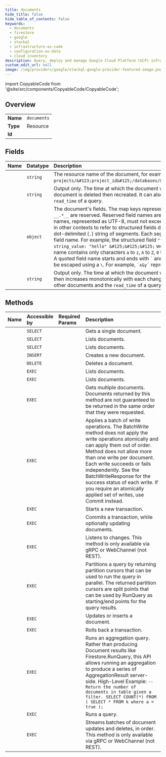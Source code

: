 ```yaml
---
title: documents
hide_title: false
hide_table_of_contents: false
keywords:
  - documents
  - firestore
  - google    
  - stackql
  - infrastructure-as-code
  - configuration-as-data
  - cloud inventory
description: Query, deploy and manage Google Cloud Platform (GCP) infrastructure and resources using SQL
custom_edit_url: null
image: /img/providers/google/stackql-google-provider-featured-image.png
---
```


import CopyableCode from '@site/src/components/CopyableCode/CopyableCode';




## Overview
<table><tbody>
<tr><td><b>Name</b></td><td><code>documents</code></td></tr>
<tr><td><b>Type</b></td><td>Resource</td></tr>
<tr><td><b>Id</b></td><td><CopyableCode code="firestore.documents" /></td></tr>
</tbody></table>

## Fields
| Name | Datatype | Description |
|:-----|:---------|:------------|
| <CopyableCode code="name" /> | `string` | The resource name of the document, for example `projects/&#123;project_id&#125;/databases/&#123;database_id&#125;/documents/&#123;document_path&#125;`. |
| <CopyableCode code="createTime" /> | `string` | Output only. The time at which the document was created. This value increases monotonically when a document is deleted then recreated. It can also be compared to values from other documents and the `read_time` of a query. |
| <CopyableCode code="fields" /> | `object` | The document's fields. The map keys represent field names. Field names matching the regular expression `__.*__` are reserved. Reserved field names are forbidden except in certain documented contexts. The field names, represented as UTF-8, must not exceed 1,500 bytes and cannot be empty. Field paths may be used in other contexts to refer to structured fields defined here. For `map_value`, the field path is represented by a dot-delimited (`.`) string of segments. Each segment is either a simple field name (defined below) or a quoted field name. For example, the structured field `"foo" : &#123; map_value: &#123; "x&y" : &#123; string_value: "hello" &#125;&#125;&#125;` would be represented by the field path `` foo.`x&y` ``. A simple field name contains only characters `a` to `z`, `A` to `Z`, `0` to `9`, or `_`, and must not start with `0` to `9`. For example, `foo_bar_17`. A quoted field name starts and ends with `` ` `` and may contain any character. Some characters, including `` ` ``, must be escaped using a `\`. For example, `` `x&y` `` represents `x&y` and `` `bak\`tik` `` represents `` bak`tik ``. |
| <CopyableCode code="updateTime" /> | `string` | Output only. The time at which the document was last changed. This value is initially set to the `create_time` then increases monotonically with each change to the document. It can also be compared to values from other documents and the `read_time` of a query. |
## Methods
| Name | Accessible by | Required Params | Description |
|:-----|:--------------|:----------------|:------------|
| <CopyableCode code="get" /> | `SELECT` | <CopyableCode code="databasesId, documentsId, documentsId1, projectsId" /> | Gets a single document. |
| <CopyableCode code="list" /> | `SELECT` | <CopyableCode code="collectionId, databasesId, documentsId, documentsId1, projectsId" /> | Lists documents. |
| <CopyableCode code="list_documents" /> | `SELECT` | <CopyableCode code="collectionId, databasesId, projectsId" /> | Lists documents. |
| <CopyableCode code="create_document" /> | `INSERT` | <CopyableCode code="collectionId, databasesId, documentsId, projectsId" /> | Creates a new document. |
| <CopyableCode code="delete" /> | `DELETE` | <CopyableCode code="databasesId, documentsId, documentsId1, projectsId" /> | Deletes a document. |
| <CopyableCode code="_list" /> | `EXEC` | <CopyableCode code="collectionId, databasesId, documentsId, documentsId1, projectsId" /> | Lists documents. |
| <CopyableCode code="_list_documents" /> | `EXEC` | <CopyableCode code="collectionId, databasesId, projectsId" /> | Lists documents. |
| <CopyableCode code="batch_get" /> | `EXEC` | <CopyableCode code="databasesId, projectsId" /> | Gets multiple documents. Documents returned by this method are not guaranteed to be returned in the same order that they were requested. |
| <CopyableCode code="batch_write" /> | `EXEC` | <CopyableCode code="databasesId, projectsId" /> | Applies a batch of write operations. The BatchWrite method does not apply the write operations atomically and can apply them out of order. Method does not allow more than one write per document. Each write succeeds or fails independently. See the BatchWriteResponse for the success status of each write. If you require an atomically applied set of writes, use Commit instead. |
| <CopyableCode code="begin_transaction" /> | `EXEC` | <CopyableCode code="databasesId, projectsId" /> | Starts a new transaction. |
| <CopyableCode code="commit" /> | `EXEC` | <CopyableCode code="databasesId, projectsId" /> | Commits a transaction, while optionally updating documents. |
| <CopyableCode code="listen" /> | `EXEC` | <CopyableCode code="databasesId, projectsId" /> | Listens to changes. This method is only available via gRPC or WebChannel (not REST). |
| <CopyableCode code="partition_query" /> | `EXEC` | <CopyableCode code="databasesId, documentsId, documentsId1, projectsId" /> | Partitions a query by returning partition cursors that can be used to run the query in parallel. The returned partition cursors are split points that can be used by RunQuery as starting/end points for the query results. |
| <CopyableCode code="patch" /> | `EXEC` | <CopyableCode code="databasesId, documentsId, documentsId1, projectsId" /> | Updates or inserts a document. |
| <CopyableCode code="rollback" /> | `EXEC` | <CopyableCode code="databasesId, projectsId" /> | Rolls back a transaction. |
| <CopyableCode code="run_aggregation_query" /> | `EXEC` | <CopyableCode code="databasesId, documentsId, documentsId1, projectsId" /> | Runs an aggregation query. Rather than producing Document results like Firestore.RunQuery, this API allows running an aggregation to produce a series of AggregationResult server-side. High-Level Example: ``` -- Return the number of documents in table given a filter. SELECT COUNT(*) FROM ( SELECT * FROM k where a = true ); ``` |
| <CopyableCode code="run_query" /> | `EXEC` | <CopyableCode code="databasesId, documentsId, documentsId1, projectsId" /> | Runs a query. |
| <CopyableCode code="write" /> | `EXEC` | <CopyableCode code="databasesId, projectsId" /> | Streams batches of document updates and deletes, in order. This method is only available via gRPC or WebChannel (not REST). |
